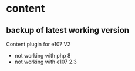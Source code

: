 # content

## backup of latest working version
Content plugin for e107 V2
- not working with php 8
- not working with e107 2.3


